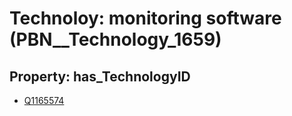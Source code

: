 # Technoloy: __monitoring software__ (PBN__Technology_1659)

## Property: has_TechnologyID

* [Q1165574](Q1165574)

